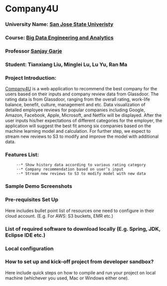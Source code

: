 # Company4U


### University Name: [San Jose State Univeristy](http://www.sjsu.edu/)

### Course: [Big Data Engineering and Analytics](http://info.sjsu.edu/web-dbgen/catalog/courses/CMPE266.html)

### Professor [Sanjay Garje](https://www.linkedin.com/in/sanjaygarje/)

### Student: Tianxiang Liu, Minglei Lu, Lu Yu, Ran Ma
         
### Project Introduction:
[Company4U](http://spring-crm-1.us-east-1.elasticbeanstalk.com/company/home) is a web application to recommend the best company for the users based on their inputs and company review data from Glassdoor. The rating data is from Glassdoor, ranging from the overall rating, work-life balance, benefit, culture, management and etc. Data visualization of detailed employee reviews for popular companies including Google, Amazon, Facebook, Apple, Microsoft, and Netflix will be displayed.  After the user inputs his/her expectations of different categories for the employer, the application will suggest the best fit among six companies based on the machine learning model and calculation. For further step, we expect to stream new reviews to S3 to modify and improve the model with additional data.

### Features List:
         ⋅⋅* Show history data according to various rating category
         ⋅⋅* Company recommendation based on user’s input
         ⋅⋅* Stream new reviews to S3 to modify model with new data

### Sample Demo Screenshots

### Pre-requisites Set Up
Here includes bullet point list of resources one need to configure in their cloud account. (E.g. For AWS: S3 buckets, EMR etc.)

### List of required software to download locally (E.g. Spring, JDK, Eclipse IDE etc.)

### Local configuration

### How to set up and kick-off project from developer sandbox?
Here include quick steps on how to compile and run your project on local machine (whichever you used, Mac or Windows either one).
